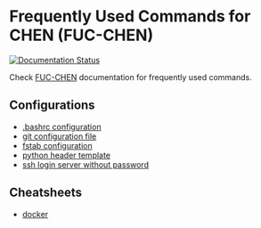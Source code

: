 # Frequently Used Commands for CHEN (FUC-CHEN)
[![Documentation Status](https://readthedocs.org/projects/fuc-chen/badge/?version=latest)](https://fuc-chen.readthedocs.io/en/latest/?badge=latest)

Check [FUC-CHEN](https://fuc-chen.readthedocs.io) documentation for frequently used commands.

## Configurations
* [.bashrc configuration](configs/bashrc.config)
* [git configuration file](configs/git.config)
* [fstab configuration](configs/fstab.config)
* [python header template](configs/python_head.py)
* [ssh login server without password](configs/ssh_login_no_passwd.md)


## Cheatsheets
* [docker](cheatsheets/docker)